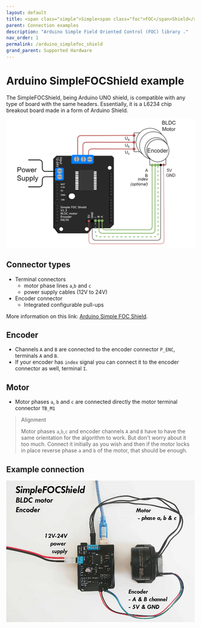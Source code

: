 ```yaml
---
layout: default
title: <span class="simple">Simple<span class="foc">FOC</span>Shield</span> 
parent: Connection examples
description: "Arduino Simple Field Oriented Control (FOC) library ."
nav_order: 1
permalink: /arduino_simplefoc_shield
grand_parent: Supported Hardware
---
```



# Arduino <span class="simple">Simple<span class="foc">FOC</span>Shield</span> example
The <span class="simple">Simple<span class="foc">FOC</span>Shield</span>, being Arduino UNO shield, is compatible with any type of board with the same headers.
Essentially, it is a L6234 chip breakout board made in a form of Arduino Shield.

<p><img src="extras/Images/foc_shield_v13.png" class="img400"></p>

## Connector types
 - Terminal connectors 
    - motor phase lines `a`,`b` and `c`
    - power supply cables (12V to 24V)
 - Encoder connector
    - Integrated configurable pull-ups

More information on this link: [Arduino Simple FOC Shield](arduino_simplefoc_shield_showcase).

## Encoder 
- Channels `A` and `B` are connected to the encoder connector `P_ENC`, terminals `A` and `B`. 
- If your encoder has `index` signal you can connect it to the encoder connector as well, terminal `I`.

## Motor
- Motor phases `a`, `b` and `c` are connected directly the motor terminal connector `TB_M1`

<blockquote class="info"> <p class="heading">Alignment</p>
Motor phases <code class="highlighter-rouge">a</code>,<code class="highlighter-rouge">b</code>,<code class="highlighter-rouge">c</code> and encoder channels <code class="highlighter-rouge">A</code> and <code class="highlighter-rouge">B</code> have to have the same orientation for the algorithm to work. But don't worry about it too much. Connect it initially as you wish and then if the motor locks in place reverse phase <code class="highlighter-rouge">a</code> and <code class="highlighter-rouge">b</code> of the motor, that should be enough.
</blockquote>

## Example connection
<p><img src="extras/Images/foc_shield_v13.jpg" class="width60"></p>
